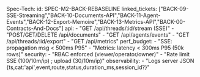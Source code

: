 Spec-Tech:
  id: SPEC-M2-BACK-REBASELINE
  linked_tickets: ["BACK-09-SSE-Streaming","BACK-10-Documents-API","BACK-11-Agent-Events","BACK-12-Export-Memoire","BACK-13-Metrics-API","BACK-00-Contracts-And-Docs"]
  api:
    - "GET /api/threads/:id/stream (SSE)"
    - "POST/GET/DELETE /api/documents"
    - "GET /api/agents/events"
    - "GET /api/threads/:id/export"
    - "GET /api/metrics"
  perf_budget:
    - "SSE: propagation msg < 500ms P95"
    - "Metrics: latency < 300ms P95 (50k rows)"
  security:
    - "RBAC enforced (viewer/operator/owner)"
    - "Rate limit SSE (100/10m/ip) ; upload (30/10m/ip)"
  observability:
    - "Logs server JSON {ts,cat:'api',event,route,status,duration_ms,session_id?}"
